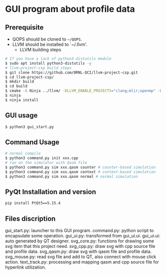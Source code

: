 # GUI program about profile data
## Prerequisite
+ QOPS should be cloned to `~/QOPS`.
+ LLVM should be installed to `~/.llvm'.
    + LLVM building steps
```bash
# If you have a lack of python3-distutils module
$ sudo apt install python3-distutils -y
# llvm-project-csp build steps
$ git clone https://github.com/ORNL-QCI/llvm-project-csp.git
$ cd llvm-project-csp/
$ mkdir build
$ cd build
$ cmake -G Ninja ../llvm/ -DLLVM_ENABLE_PROJECTS="clang;mlir;openmp" -DLLVM_ENABLE_RUNTIMES="libcxx;libcxxabi;compiler-rt" -DLLVM_PARALLEL_LINK_JOBS=1 -DCMAKE_EXE_LINKER_FLAGS="-Wl,--reduce-memory-overheads -Wl,--hash-size=1024" -DCMAKE_BUILD_TYPE=RelWithDebInfo -DBUILD_SHARED_LIBS=ON -DLLVM_TARGETS_TO_BUILD=X86 -DLLVM_ENABLE_DUMP=ON -DCMAKE_INSTALL_PREFIX=$HOME/.llvm
$ ninja
$ ninja install
```

## GUI usage
```bash
$ python3 gui_start.py
```
## Command Usage
```bash
# normal compile
$ python3 command.py init xxx.cpp
# run on the simulator with Qasm file
$ python3 command.py sim xxx.qasm counter # counter-based simulation
$ python3 command.py sim xxx.qasm context # context-based simulation
$ python3 command.py sim xxx.qasm normal # normal simulation 
```
## PyQt Installation and version
```bash
pip install PtQt5==5.15.4
```
## Files discription
gui_start.py: launcher to this GUI program.
command.py: python script to encapsulate some operation.
gui_ui.py: transformed from gui_ui.ui.
gui_ui.ui: auto generated by QT designer.
svg_core.py: functions for drawing some svg item that this project need.
svg_cpp.py: draw svg with cpp source file and profile data.
svg_qasm.py: draw svg with qasm file and profile data.
svg_mouse.py: read svg file and add to QT, also connect with mouse click action.
text_track.py: processing and mapping qasm and cpp source file for hyperlink utilization.
